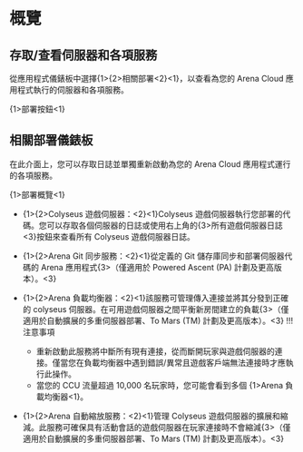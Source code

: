 # 概覽

## 存取/查看伺服器和各項服務
從應用程式儀錶板中選擇{1>{2>相關部署<2}<1}，以查看為您的 Arena Cloud 應用程式執行的伺服器和各項服務。

{1>部署按鈕<1}

## 相關部署儀錶板

在此介面上，您可以存取日誌並單獨重新啟動為您的 Arena Cloud 應用程式運行的各項服務。

{1>部署概覽<1}

- {1>{2>Colyseus 遊戲伺服器：<2}<1}Colyseus 遊戲伺服器執行您部署的代碼。您可以存取各個伺服器的日誌或使用右上角的{3>所有遊戲伺服器日誌<3}按鈕來查看所有 Colyseus 遊戲伺服器日誌。  

- {1>{2>Arena Git 同步服務：<2}<1}從定義的 Git 儲存庫同步和部署伺服器代碼的 Arena 應用程式{3>（僅適用於 Powered Ascent (PA) 計劃及更高版本）。<3}

- {1>{2>Arena 負載均衡器：<2}<1}該服務可管理傳入連接並將其分發到正確的 colyseus 伺服器。在可用遊戲伺服器之間平衡新房間建立的負載{3>（僅適用於自動擴展的多重伺服器部署、To Mars (TM) 計劃及更高版本）。<3} !!!注意事項   
    - 重新啟動此服務將中斷所有現有連接，從而斷開玩家與遊戲伺服器的連接。僅當您在負載均衡器中遇到錯誤/異常且遊戲客戶端無法連接時才應執行此操作。
    - 當您的 CCU 流量超過 10,000 名玩家時，您可能會看到多個 {1>Arena 負載均衡器<1}。

- {1>{2>Arena 自動縮放服務：<2}<1}管理 Colyseus 遊戲伺服器的擴展和縮減。此服務可確保具有活動會話的遊戲伺服器在玩家連接時不會縮減{3>（僅適用於自動擴展的多重伺服器部署、To Mars (TM) 計劃及更高版本）。<3}


